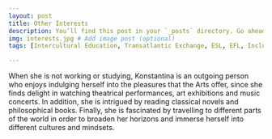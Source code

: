 ```yaml
---
layout: post
title: Other Interests
description: You’ll find this post in your `_posts` directory. Go ahead and edit it and re-build the site to see your changes. # Add post description (optional)
img: interests.jpg # Add image post (optional)
tags: [Intercultural Education, Transatlantic Exchange, ESL, EFL, Inclusive Pedagogy, AI in Education, Multilingualism, Educational Technology, International Collaboration]

---
```

When she is not working or studying, Konstantina is an outgoing person who enjoys indulging herself into the pleasures that the Arts offer, since she finds delight in watching theatrical performances, art exhibitions and music concerts. In addition, she is intrigued by reading classical novels and philosophical books. Finally, she is fascinated by travelling to different parts of the world in order to broaden her horizons and immerse herself into different cultures and mindsets. 